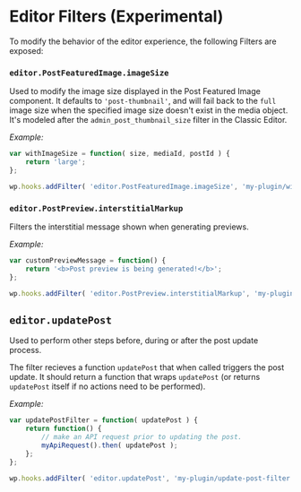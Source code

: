 # Editor Filters (Experimental)

To modify the behavior of the editor experience, the following Filters are exposed:

### `editor.PostFeaturedImage.imageSize`

Used to modify the image size displayed in the Post Featured Image component. It defaults to `'post-thumbnail'`, and will fail back to the `full` image size when the specified image size doesn't exist in the media object. It's modeled after the `admin_post_thumbnail_size` filter in the Classic Editor.

_Example:_

```js
var withImageSize = function( size, mediaId, postId ) {
	return 'large';
};

wp.hooks.addFilter( 'editor.PostFeaturedImage.imageSize', 'my-plugin/with-image-size', withImageSize );
```

### `editor.PostPreview.interstitialMarkup`

Filters the interstitial message shown when generating previews.

_Example:_

```js
var customPreviewMessage = function() {
    return '<b>Post preview is being generated!</b>';
};

wp.hooks.addFilter( 'editor.PostPreview.interstitialMarkup', 'my-plugin/custom-preview-message', customPreviewMessage );
```

## `editor.updatePost`

Used to perform other steps before, during or after the post update process.

The filter recieves a function `updatePost` that when called triggers the post update. It should return a function that wraps `updatePost` (or returns `updatePost` itself if no actions need to be performed).

_Example:_

```js
var updatePostFilter = function( updatePost ) {
	return function() {
		// make an API request prior to updating the post.
		myApiRequest().then( updatePost );
	};
};

wp.hooks.addFilter( 'editor.updatePost', 'my-plugin/update-post-filter', updatePostFilter );
```
